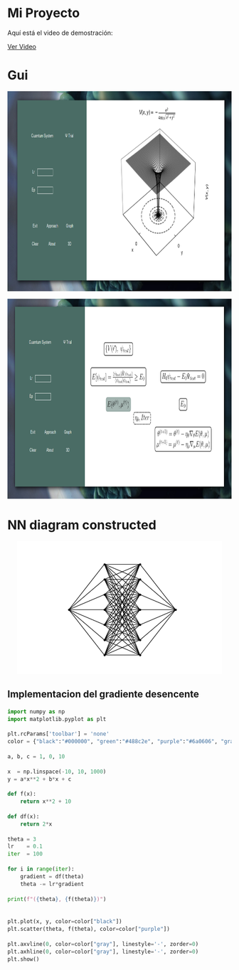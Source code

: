 # Mi Proyecto

Aquí está el video de demostración:

[Ver Video](https://github.com/juandwt/Neural/raw/main/video.mp4)


# Gui 


<p align="center">
  <img width="950" height="450" src="gui.png">
</p>

<p align="center">
  <img width="950" height="450" src="algoritm.png">
</p>

# NN diagram constructed 

<p align="center">
  <img width="460" height="300" src="NN.png">
</p>

## Implementacion del gradiente desencente 

```python
import numpy as np  
import matplotlib.pyplot as plt 

plt.rcParams['toolbar'] = 'none'
color = {"black":"#000000", "green":"#488c2e", "purple":"#6a0606", "gray":"#b9b9b9"}

a, b, c = 1, 0, 10

x  = np.linspace(-10, 10, 1000)
y = a*x**2 + b*x + c

def f(x):
    return x**2 + 10

def df(x):
    return 2*x

theta = 3
lr    = 0.1
iter  = 100

for i in range(iter):
    gradient = df(theta)
    theta -= lr*gradient

print(f"({theta}, {f(theta)})")


plt.plot(x, y, color=color["black"])
plt.scatter(theta, f(theta), color=color["purple"])

plt.axvline(0, color=color["gray"], linestyle='-', zorder=0)
plt.axhline(0, color=color["gray"], linestyle='-', zorder=0)
plt.show()

```
